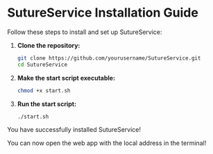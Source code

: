 # SutureService Installation Guide

Follow these steps to install and set up SutureService:

1. **Clone the repository:**
    ```sh
    git clone https://github.com/yourusername/SutureService.git
    cd SutureService
    ```

3. **Make the start script executable:**
    ```sh
    chmod +x start.sh
    ```

4. **Run the start script:**
    ```sh
    ./start.sh
    ```



You have successfully installed SutureService!

You can now open the web app with the local address in the terminal!